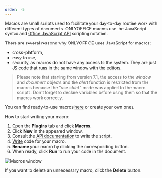 ```yaml
---
order: -5
---
```


Macros are small scripts used to facilitate your day-to-day routine work with different types of documents. ONLYOFFICE macros use the JavaScript syntax and [Office JavaScript API](../../../Office%20API/Get%20Started/Overview/index.md) scripting notation.

There are several reasons why ONLYOFFICE uses JavaScript for macros:

- cross-platform,
- easy to use,
- security, as macros do not have any access to the system. They are just JS code that runs in the same window with the editors.

> Please note that starting from version 7.1, the access to the *window* and *document* objects and the *alert* function is restricted from the macros because the *"use strict"* mode was applied to the macro scripts. Don't forget to declare variables before using them so that the macros work correctly.

You can find ready-to-use macros [here](../Samples/index.md) or create your own ones.

How to start writing your macro:

1. Open the **Plugins** tab and click **Macros**.
2. Click **New** in the appeared window.
3. Consult the [API documentation](../../../Office%20API/Get%20Started/Overview/index.md) to write the script.
4. [Write](../Writing%20macros/index.md) code for your macro.
5. **Rename** your macro by clicking the corresponding button.
6. When ready, click **Run** to run your code in the document.

![Macros window](/assets/images/plugins/macro_window.png)

If you want to delete an unnecessary macro, click the **Delete** button.
